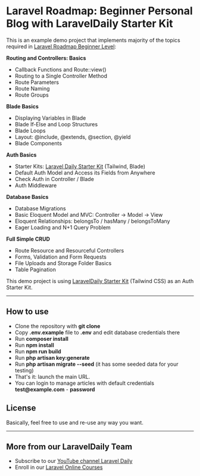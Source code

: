 # Laravel Roadmap: Beginner Personal Blog with LaravelDaily Starter Kit

This is an example demo project that implements majority of the topics required in [Laravel Roadmap Beginner Level](https://github.com/LaravelDaily/Laravel-Roadmap-Learning-Path):

**Routing and Controllers: Basics**

- Callback Functions and Route::view()
- Routing to a Single Controller Method
- Route Parameters
- Route Naming
- Route Groups

**Blade Basics**

- Displaying Variables in Blade
- Blade If-Else and Loop Structures
- Blade Loops
- Layout: @include, @extends, @section, @yield
- Blade Components

**Auth Basics**

- Starter Kits: [Laravel Daily Starter Kit](https://github.com/LaravelDaily/starter-kit) (Tailwind, Blade)
- Default Auth Model and Access its Fields from Anywhere
- Check Auth in Controller / Blade
- Auth Middleware

**Database Basics**

- Database Migrations
- Basic Eloquent Model and MVC: Controller -> Model -> View
- Eloquent Relationships: belongsTo / hasMany / belongsToMany
- Eager Loading and N+1 Query Problem

**Full Simple CRUD**

- Route Resource and Resourceful Controllers
- Forms, Validation and Form Requests
- File Uploads and Storage Folder Basics
- Table Pagination

This demo project is using [LaravelDaily Starter Kit](https://github.com/LaravelDaily/starter-kit) (Tailwind CSS) as an Auth Starter Kit.

---

## How to use

- Clone the repository with **git clone**
- Copy **.env.example** file to **.env** and edit database credentials there
- Run **composer install**
- Run **npm install**
- Run **npm run build**
- Run **php artisan key:generate**
- Run **php artisan migrate --seed** (it has some seeded data for your testing)
- That's it: launch the main URL.
- You can login to manage articles with default credentials __test@example.com__ - **password**

## License

Basically, feel free to use and re-use any way you want.

---

## More from our LaravelDaily Team

- Subscribe to our [YouTube channel Laravel Daily](https://www.youtube.com/channel/UCTuplgOBi6tJIlesIboymGA)
- Enroll in our [Laravel Online Courses](https://laraveldaily.com/)
